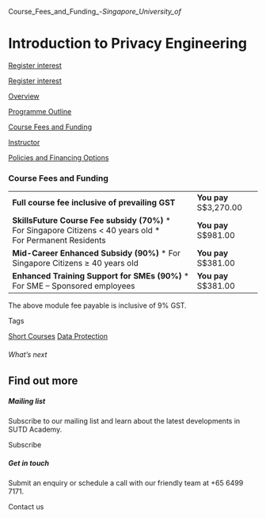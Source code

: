 Course_Fees_and_Funding_-_Singapore_University_of_



Introduction to Privacy Engineering
===================================

[Register interest](/admissions/academy/short-courses/short-courses-register-your-interest/?coursename=introduction-to-privacy-engineering)

[Register interest](/admissions/academy/short-courses/short-courses-register-your-interest/?coursename=introduction-to-privacy-engineering)

[Overview](/course/introduction-to-privacy-engineering/#tabs)

[Programme Outline](/course/introduction-to-privacy-engineering/programme-outline/#tabs)

[Course Fees and Funding](/course/introduction-to-privacy-engineering/course-fees-and-funding/#tabs)

[Instructor](/course/introduction-to-privacy-engineering/instructor/#tabs)

[Policies and Financing Options](/course/introduction-to-privacy-engineering/policies-and-financing-options-2/#tabs)

### Course Fees and Funding

|  |  |
| --- | --- |
| **Full course fee inclusive of prevailing GST** | **You pay**  S$3,270.00 |
| **SkillsFuture Course Fee subsidy (70%)**  * For Singapore Citizens < 40 years old * For Permanent Residents | **You pay**  S$981.00 |
| **Mid-Career Enhanced Subsidy (90%)**  * For Singapore Citizens ≥ 40 years old | **You pay**  S$381.00 |
| **Enhanced Training Support for SMEs (90%)**  * For SME – Sponsored employees | **You pay**  S$381.00 |

The above module fee payable is inclusive of 9% GST.

Tags

[Short Courses](/admissions/academy/courses-and-modules/?academy-type-course=780)
[Data Protection](/admissions/academy/courses-and-modules/?discipline=793)

###### What’s next

Find out more
-------------

##### Mailing list

Subscribe to our mailing list and learn about the latest developments in SUTD Academy.

Subscribe

##### Get in touch

Submit an enquiry or schedule a call with our friendly team at +65 6499 7171.

Contact us

